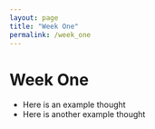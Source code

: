 ```yaml
---
layout: page
title: "Week One"
permalink: /week_one
---
```


# Week One

- Here is an example thought
- Here is another example thought
